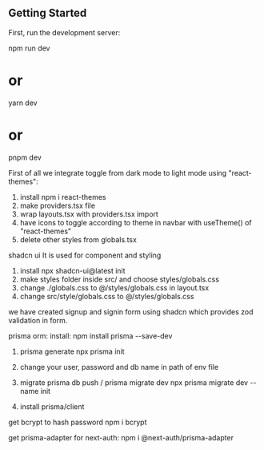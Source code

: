 ## Getting Started

First, run the development server:

npm run dev
# or
yarn dev
# or
pnpm dev

First of all we integrate toggle from dark mode to light mode using "react-themes":
1. install npm i react-themes
2. make providers.tsx file
3. wrap layouts.tsx with providers.tsx import
4. have icons to toggle according to theme in navbar with useTheme() of "react-themes"
5. delete other styles from globals.tsx

shadcn ui
It is used for component and styling
1. install npx shadcn-ui@latest init
2. make styles folder inside src/ and choose styles/globals.css
3. change ./globals.css to @/styles/globals.css in layout.tsx
4. change src/style/globals.css to @/styles/globals.css

we have created signup and signin form using shadcn which provides zod validation in form.

prisma orm:
install:
npm install prisma --save-dev
1. prisma generate
npx prisma init

2. change your user, password and db name in path of env file
3. migrate
prisma db push / prisma migrate dev
npx prisma migrate dev --name init
4. install prisma/client

get bcrypt to hash password
npm i bcrypt

get prisma-adapter for next-auth:
npm i @next-auth/prisma-adapter